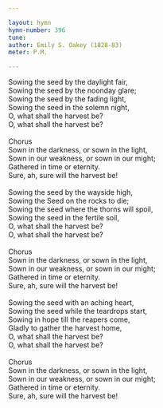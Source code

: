 ```yaml
---

layout: hymn
hymn-number: 396
tune: 
author: Emily S. Oakey (1828-83)
meter: P.M.

---
```

Sowing the seed by the daylight fair,<br>Sowing the seed by the noonday glare;<br>Sowing the seed by the fading light,<br>Sowing the seed in the solemn night,<br>O, what shall the harvest be?<br>O, what shall the harvest be?<br><br>Chorus<br>Sown in the darkness, or sown in the light,<br>Sown in our weakness, or sown in our might;<br>Gathered in time or eternity.<br>Sure, ah, sure will the harvest be!<br><br>Sowing the seed by the wayside high,<br>Sowing the Seed on the rocks to die;<br>Sowing the seed where the thorns will spoil,<br>Sowing the seed in the fertile soil,<br>O, what shall the harvest be?<br>O, what shall the harvest be?<br><br>Chorus<br>Sown in the darkness, or sown in the light,<br>Sown in our weakness, or sown in our might;<br>Gathered in time or eternity.<br>Sure, ah, sure will the harvest be!<br><br>Sowing the seed with an aching heart,<br>Sowing the seed while the teardrops start,<br>Sowing in hope till the reapers come,<br>Gladly to gather the harvest home,<br>O, what shall the harvest be?<br>O, what shall the harvest be?<br><br>Chorus<br>Sown in the darkness, or sown in the light,<br>Sown in our weakness, or sown in our might;<br>Gathered in time or eternity.<br>Sure, ah, sure will the harvest be!<br><br><br>
